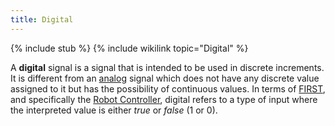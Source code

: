 ```yaml
---
title: Digital
---
```


{% include stub %}
{% include wikilink topic="Digital" %}

A **digital** signal is a signal that is intended to be used in discrete
increments. It is different from an [analog](analog)
signal which does not have any discrete value assigned to it but has the
possibility of continuous values. In terms of [FIRST](first), and specifically the [Robot Controller](robot-controller), digital refers to a type of input where the interpreted value
is either _true_ or _false_ (1 or 0).